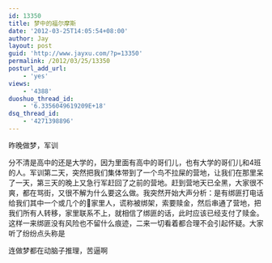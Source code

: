 ```yaml
---
id: 13350
title: 梦中的福尔摩斯
date: '2012-03-25T14:05:54+08:00'
author: Jay
layout: post
guid: 'http://www.jayxu.com/?p=13350'
permalink: /2012/03/25/13350
posturl_add_url:
    - 'yes'
views:
    - '4388'
duoshuo_thread_id:
    - '6.3356049619209E+18'
dsq_thread_id:
    - '4271398896'
---
```


昨晚做梦，军训

分不清是高中的还是大学的，因为里面有高中的哥们儿，也有大学的哥们儿和4班的人。军训第二天，突然把我们集体带到了一个鸟不拉屎的营地，让我们在那里呆了一天，第三天的晚上又急行军赶回了之前的营地。赶到营地天已全黑，大家很不爽，都在骂街，又很不解为什么要这么做。我突然开始大声分析：是有绑匪打电话给我们其中一个或几个的家里人，谎称被绑架，索要赎金，然后串通了营地，把我们所有人转移，家里联系不上，就相信了绑匪的话，此时应该已经支付了赎金。这样一来绑匪没有风险也不留什么痕迹，二来一切看着都合理不会引起怀疑。大家听了纷纷点头称是

连做梦都在动脑子推理，苦逼啊